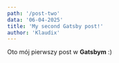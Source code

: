 ```yaml
---
path: '/post-two'
data: '06-04-2025'
title: 'My second Gatsby post!'
author: 'Klaudix'
---
```


Oto mój pierwszy post w **Gatsbym** :)


